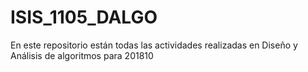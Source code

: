 # ISIS_1105_DALGO
En este repositorio están todas las actividades realizadas en Diseño y Análisis de algoritmos para 201810 
